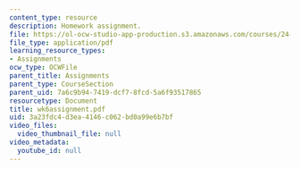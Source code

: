 ```yaml
---
content_type: resource
description: Homework assignment.
file: https://ol-ocw-studio-app-production.s3.amazonaws.com/courses/24-964-topics-in-phonology-fall-2004/3a23fdc4d3ea4146c062bd0a99e6b7bf_wk6assignment.pdf
file_type: application/pdf
learning_resource_types:
- Assignments
ocw_type: OCWFile
parent_title: Assignments
parent_type: CourseSection
parent_uid: 7a6c9b94-7419-dcf7-8fcd-5a6f93517865
resourcetype: Document
title: wk6assignment.pdf
uid: 3a23fdc4-d3ea-4146-c062-bd0a99e6b7bf
video_files:
  video_thumbnail_file: null
video_metadata:
  youtube_id: null
---
```

